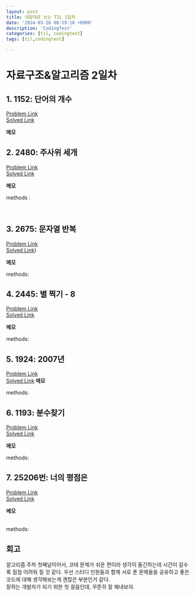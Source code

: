 ```yaml
---
layout: post
title: 내맘대로 쓰는 TIL 1일차
date: '2024-03-28 08:59:10 +0900'
description: 'CodingTest'
categories: [til, codingtest]
tags: [til,codingtest]

---
```

# 자료구조&알고리즘 2일차

## 1. 1152: 단어의 개수


[Problem Link](https://www.acmicpc.net/problem/1152) <br>
[Solved Link](https://github.com/Ooyd/)

**메모**



## 2. 2480: 주사위 세개

[Problem Link](https://www.acmicpc.net/problem/2480) <br>
[Solved Link](https://github.com/Ooyd/)

**메모**


methods : 

<br>

## 3.  2675: 문자열 반복

[Problem Link](https://www.acmicpc.net/problem/2675) <br>
[Solved Link](https://github.com/Ooyd/))

**메모**

methods: 



## 4. 2445: 별 찍기 - 8

[Problem Link](https://www.acmicpc.net/problem/2445) <br>
[Solved Link](https://github.com/Ooyd/)

**메모**



methods:

## 5. 1924: 2007년

[Problem Link](https://www.acmicpc.net/problem/1924) <br>
[Solved Link](https://github.com/Ooyd/)
**메모**

methods: 

## 6.  1193: 분수찾기

[Problem Link](https://www.acmicpc.net/problem/1193) <br>
[Solved Link](https://github.com/Ooyd/)

**메모**


methods:

## 7.  25206번: 너의 평점은

[Problem Link](https://www.acmicpc.net/problem/20291) <br>
[Solved Link](https://github.com/Ooyd/)

**메모**


<br>
methods: 



## 회고

알고리즘 주차 첫째날이어서, 코테 문제가 쉬운 편이라 생각이 들긴하는데 시간이 갈수록 점점 어려워 질 것 같다.
우선 스터디 인원들과 함께 서로 푼 문제들을 공유하고 좋은 코드에 대해 생각해보는게 괜찮은 부분인거 같다.<br>
잘하는 개발자가 되기 위한 첫 걸음인데, 꾸준히 잘 해내보자.

